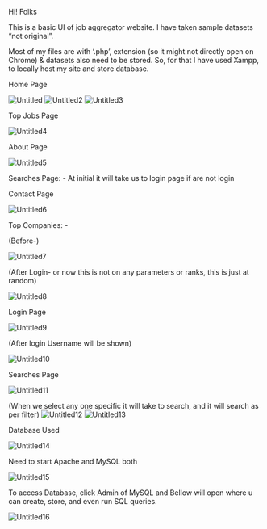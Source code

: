 Hi! Folks 

This is a basic UI of job aggregator website. I have taken sample datasets “not original”. 

Most of my files are with ‘.php’, extension (so it might not directly open on Chrome) & datasets also need to be stored. So, for that I have used Xampp, to locally host my site and store database.

Home Page

![Untitled](https://user-images.githubusercontent.com/102846119/211765558-736790c9-51cc-4e9f-ae60-62242b8399a8.jpg)
![Untitled2](https://user-images.githubusercontent.com/102846119/211765581-6912c6dd-9e74-4355-aec3-5fa77b6efbdd.jpg)
![Untitled3](https://user-images.githubusercontent.com/102846119/211765614-5d016ebf-b834-418d-8ceb-7d87d9b7ef1a.jpg)

Top Jobs Page

![Untitled4](https://user-images.githubusercontent.com/102846119/211765682-1f00d0ed-25ec-4a20-9d83-2ef89d9f81d3.jpg)

About Page

![Untitled5](https://user-images.githubusercontent.com/102846119/211765790-1296763b-30bd-4db8-8703-c934ea952cd1.jpg)

Searches Page: - At initial it will take us to login page if are not login 

Contact Page

![Untitled6](https://user-images.githubusercontent.com/102846119/211765831-8ac30b47-3ec6-48df-8176-deb95b8b6d6d.jpg)

 

Top Companies: - 

(Before-)


![Untitled7](https://user-images.githubusercontent.com/102846119/211765899-32131941-e210-4f78-ada0-5787808cf7f2.jpg)

(After Login- or now this is not on any parameters or ranks, this is just at random)

![Untitled8](https://user-images.githubusercontent.com/102846119/211765948-a8b1080a-cc37-4bad-a648-2350c3b516a8.jpg)

Login Page

![Untitled9](https://user-images.githubusercontent.com/102846119/211765973-b7b3db91-ff34-431b-b23c-124e862835af.jpg)


(After login Username will be shown)

![Untitled10](https://user-images.githubusercontent.com/102846119/211766005-3566cf91-97c8-499e-bed4-c33495c33552.jpg)

Searches Page

![Untitled11](https://user-images.githubusercontent.com/102846119/211766037-f2f53bec-37aa-467e-9d6c-7bd9728c3015.jpg)

(When we select any one specific it will take to search, and it will search as per filter)
![Untitled12](https://user-images.githubusercontent.com/102846119/211766074-1c20e5af-9225-424b-af56-9d730622a06a.jpg)
![Untitled13](https://user-images.githubusercontent.com/102846119/211766110-09c87cd8-a78a-4992-a99f-f88527de49cb.jpg)

Database Used 

 ![Untitled14](https://user-images.githubusercontent.com/102846119/211766262-51609785-ee56-4716-a23b-0b8e386fe580.jpg)


Need to start Apache and MySQL both 
 
![Untitled15](https://user-images.githubusercontent.com/102846119/211766364-9059595c-a869-4c2c-adde-9a4cc08b7753.jpg)

To access Database, click Admin of MySQL and Bellow will open where u can create, store, and even run SQL queries.

![Untitled16](https://user-images.githubusercontent.com/102846119/211766619-8c9dbf25-20ef-4a5d-8032-2f06e8b4f53a.jpg)
